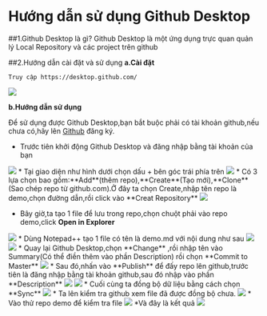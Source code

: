 # Hướng dẫn sử dụng Github Desktop

##1.Github Desktop là gì?
Github Desktop là một ứng dụng trực quan quản lý Local Repository và các project trên github

##2.Hướng dẫn cài đặt và sử dụng
**a.Cài đặt**

    Truy cập https://desktop.github.com/

<img src="http://i.imgur.com/91kId68.png">

**b.Hướng dẫn sử dụng**

Để sử dụng được Github Desktop,bạn bắt buộc phải có tài khoản github,nếu chưa có,hãy lên [Github](https://github.com) đăng ký.
* Trước tiên khởi động Github Desktop và đăng nhập bằng tài khoản của bạn
<img src="http://i.imgur.com/dOdUsFG.png">
* Tại giao diện như hình dưới chọn dấu + bên góc trái phía trên
<img src="http://i.imgur.com/OM1ZFda.png">
* Có 3 lựa chọn bao gồm:**Add**(thêm repo),**Create**(Tạo mới),**Clone**(Sao chép repo từ github.com).Ở đây ta chọn Create,nhập tên repo là demo,chọn đường dẫn,rồi click vào **Creat Repository**
<img src="http://i.imgur.com/k3lhRkO.png">

* Bây giờ,ta tạo 1 file để lưu trong repo,chọn chuột phải vào repo demo,click **Open in Explorer**
<img src="http://i.imgur.com/0461mS3.png">
* Dùng Notepad++ tạo 1 file có tên là demo.md với nội dung như sau
<img src="http://i.imgur.com/OtcuOKK.png">
<img src="http://i.imgur.com/3RjF8DV.png">
* Quay lại Github Desktop,chọn **Change** ,rồi nhập tên vào Summary(Có thể điền thêm vào phần Description) rồi chọn **Commit to Master**
<img src="http://i.imgur.com/O3tm4dM.png">
* Sau đó,nhấn vào **Publish** để đấy repo lên github,trước tiên là đăng nhập bằng tài khoản github,sau đó nhập vào phần **Description**

<img src="http://i.imgur.com/MgIKV4p.png">
<img src="http://i.imgur.com/0Pyb4N8.png">
* Cuối cùng ta đồng bộ dữ liệu bằng cách chọn **Sync**
<img src="http://i.imgur.com/K5yYXJx.png">
* Ta lên kiểm tra github xem file đã được đồng bộ chưa.
<img src="http://i.imgur.com/TZXAFWt.png">
* Vào thử repo demo để kiểm tra file
<img src="http://i.imgur.com/0zmfHwB.png">
*Và đây là kết quả
<img src="http://i.imgur.com/QXYPe1E.png">
